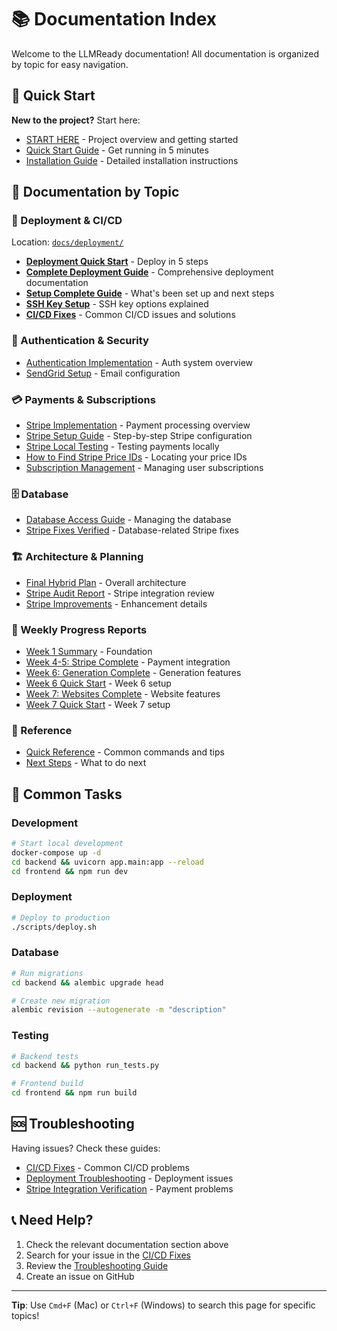 # 📚 Documentation Index

Welcome to the LLMReady documentation! All documentation is organized by topic for easy navigation.

## 🚀 Quick Start

**New to the project?** Start here:
- [START HERE](START_HERE.md) - Project overview and getting started
- [Quick Start Guide](QUICK_START_GUIDE.md) - Get running in 5 minutes
- [Installation Guide](INSTALLATION_GUIDE.md) - Detailed installation instructions

## 📂 Documentation by Topic

### 🚢 Deployment & CI/CD
Location: [`docs/deployment/`](deployment/)

- **[Deployment Quick Start](deployment/DEPLOYMENT_QUICKSTART.md)** - Deploy in 5 steps
- **[Complete Deployment Guide](deployment/CI_CD_DEPLOYMENT_GUIDE.md)** - Comprehensive deployment documentation
- **[Setup Complete Guide](deployment/DEPLOYMENT_SETUP_COMPLETE.md)** - What's been set up and next steps
- **[SSH Key Setup](deployment/SSH_KEY_CLARIFICATION.md)** - SSH key options explained
- **[CI/CD Fixes](deployment/CI_CD_FIXES.md)** - Common CI/CD issues and solutions

### 🔐 Authentication & Security
- [Authentication Implementation](AUTHENTICATION_IMPLEMENTATION_SUMMARY.md) - Auth system overview
- [SendGrid Setup](SENDGRID_SETUP_GUIDE.md) - Email configuration

### 💳 Payments & Subscriptions
- [Stripe Implementation](STRIPE_IMPLEMENTATION_SUMMARY.md) - Payment processing overview
- [Stripe Setup Guide](STRIPE_SETUP_GUIDE.md) - Step-by-step Stripe configuration
- [Stripe Local Testing](STRIPE_LOCAL_TESTING.md) - Testing payments locally
- [How to Find Stripe Price IDs](HOW_TO_FIND_STRIPE_PRICE_IDS.md) - Locating your price IDs
- [Subscription Management](../SUBSCRIPTION_MANAGEMENT_GUIDE.md) - Managing user subscriptions

### 🗄️ Database
- [Database Access Guide](DATABASE_ACCESS_GUIDE.md) - Managing the database
- [Stripe Fixes Verified](STRIPE_FIXES_VERIFIED.md) - Database-related Stripe fixes

### 🏗️ Architecture & Planning
- [Final Hybrid Plan](FINAL_HYBRID_PLAN.md) - Overall architecture
- [Stripe Audit Report](STRIPE_AUDIT_REPORT.md) - Stripe integration review
- [Stripe Improvements](STRIPE_IMPROVEMENTS_IMPLEMENTATION.md) - Enhancement details

### 📝 Weekly Progress Reports
- [Week 1 Summary](WEEK_1_SUMMARY.md) - Foundation
- [Week 4-5: Stripe Complete](WEEK_4_5_STRIPE_COMPLETE.md) - Payment integration
- [Week 6: Generation Complete](WEEK_6_GENERATION_COMPLETE.md) - Generation features
- [Week 6 Quick Start](WEEK_6_QUICK_START.md) - Week 6 setup
- [Week 7: Websites Complete](WEEK_7_WEBSITES_COMPLETE.md) - Website features
- [Week 7 Quick Start](WEEK_7_QUICK_START.md) - Week 7 setup

### 📖 Reference
- [Quick Reference](QUICK_REFERENCE.md) - Common commands and tips
- [Next Steps](NEXT_STEPS.md) - What to do next

## 🎯 Common Tasks

### Development
```bash
# Start local development
docker-compose up -d
cd backend && uvicorn app.main:app --reload
cd frontend && npm run dev
```

### Deployment
```bash
# Deploy to production
./scripts/deploy.sh
```

### Database
```bash
# Run migrations
cd backend && alembic upgrade head

# Create new migration
alembic revision --autogenerate -m "description"
```

### Testing
```bash
# Backend tests
cd backend && python run_tests.py

# Frontend build
cd frontend && npm run build
```

## 🆘 Troubleshooting

Having issues? Check these guides:
- [CI/CD Fixes](deployment/CI_CD_FIXES.md) - Common CI/CD problems
- [Deployment Troubleshooting](deployment/CI_CD_DEPLOYMENT_GUIDE.md#troubleshooting) - Deployment issues
- [Stripe Integration Verification](stripe_integration_verification.md) - Payment problems

## 📞 Need Help?

1. Check the relevant documentation section above
2. Search for your issue in the [CI/CD Fixes](deployment/CI_CD_FIXES.md)
3. Review the [Troubleshooting Guide](deployment/CI_CD_DEPLOYMENT_GUIDE.md#troubleshooting)
4. Create an issue on GitHub

---

**Tip**: Use `Cmd+F` (Mac) or `Ctrl+F` (Windows) to search this page for specific topics!